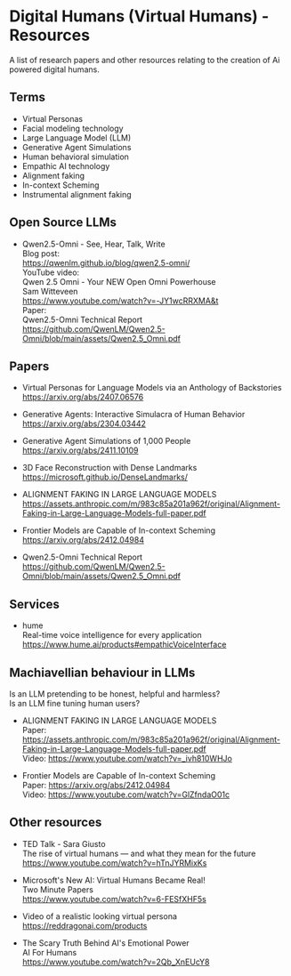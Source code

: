 # Digital Humans (Virtual Humans) - Resources
A list of research papers and other resources relating to the creation of Ai powered digital humans.

## Terms

- Virtual Personas
- Facial modeling technology
- Large Language Model (LLM)
- Generative Agent Simulations
- Human behavioral simulation
- Empathic AI technology
- Alignment faking
- In-context Scheming
- Instrumental alignment faking

## Open Source LLMs
- Qwen2.5-Omni - See, Hear, Talk, Write<br>
Blog post:<br>
https://qwenlm.github.io/blog/qwen2.5-omni/<br>
YouTube video:<br>
Qwen 2.5 Omni - Your NEW Open Omni Powerhouse<br>
Sam Witteveen<br>
https://www.youtube.com/watch?v=-JY1wcRRXMA&t<br>
Paper:<br>
Qwen2.5-Omni Technical Report<br>
https://github.com/QwenLM/Qwen2.5-Omni/blob/main/assets/Qwen2.5_Omni.pdf

## Papers

- Virtual Personas for Language Models via an Anthology of Backstories<br>
https://arxiv.org/abs/2407.06576

- Generative Agents: Interactive Simulacra of Human Behavior<br>
https://arxiv.org/abs/2304.03442

- Generative Agent Simulations of 1,000 People<br>
https://arxiv.org/abs/2411.10109

- 3D Face Reconstruction with Dense Landmarks<br>
https://microsoft.github.io/DenseLandmarks/

- ALIGNMENT FAKING IN LARGE LANGUAGE MODELS<br>
https://assets.anthropic.com/m/983c85a201a962f/original/Alignment-Faking-in-Large-Language-Models-full-paper.pdf

- Frontier Models are Capable of In-context Scheming<br>
https://arxiv.org/abs/2412.04984

- Qwen2.5-Omni Technical Report<br>
  https://github.com/QwenLM/Qwen2.5-Omni/blob/main/assets/Qwen2.5_Omni.pdf

## Services

- hume<br>
  Real-time voice intelligence for every application<br>
  https://www.hume.ai/products#empathicVoiceInterface

## Machiavellian behaviour in LLMs
Is an LLM pretending to be honest, helpful and harmless?<br>
Is an LLM fine tuning human users?

- ALIGNMENT FAKING IN LARGE LANGUAGE MODELS<br>
Paper: https://assets.anthropic.com/m/983c85a201a962f/original/Alignment-Faking-in-Large-Language-Models-full-paper.pdf<br>
Video: https://www.youtube.com/watch?v=_ivh810WHJo

- Frontier Models are Capable of In-context Scheming<br>
Paper: https://arxiv.org/abs/2412.04984<br>
Video: https://www.youtube.com/watch?v=GlZfndaO01c

## Other resources

- TED Talk - Sara Giusto<br>
  The rise of virtual humans — and what they mean for the future<br>
  https://www.youtube.com/watch?v=hTnJYRMixKs

- Microsoft's New AI: Virtual Humans Became Real!<br>
Two Minute Papers<br>
https://www.youtube.com/watch?v=6-FESfXHF5s

- Video of a realistic looking virtual persona<br>
https://reddragonai.com/products

- The Scary Truth Behind AI's Emotional Power<br>
AI For Humans<br>
https://www.youtube.com/watch?v=2Qb_XnEUcY8


  
